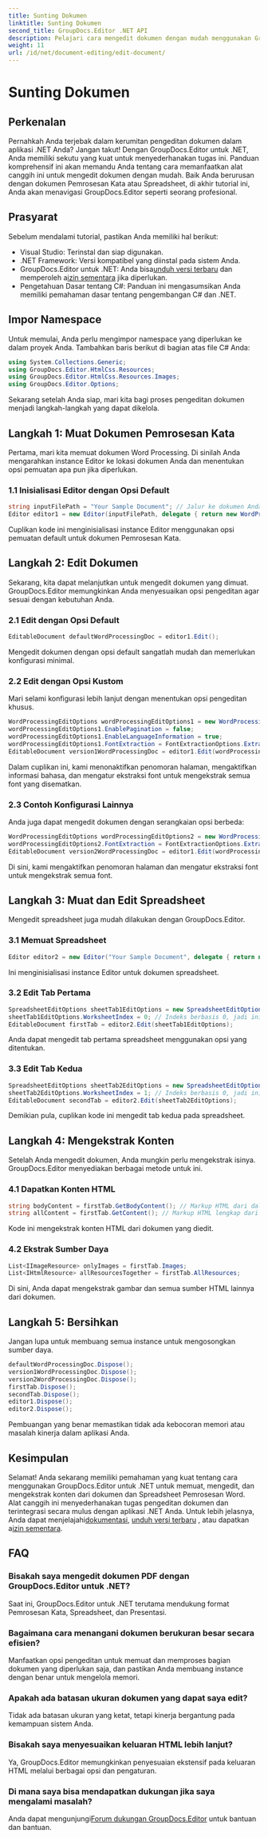 ```yaml
---
title: Sunting Dokumen
linktitle: Sunting Dokumen
second_title: GroupDocs.Editor .NET API
description: Pelajari cara mengedit dokumen dengan mudah menggunakan GroupDocs.Editor untuk .NET. Panduan langkah demi langkah untuk file Pemrosesan Kata dan Spreadsheet.
weight: 11
url: /id/net/document-editing/edit-document/
---
```


# Sunting Dokumen

## Perkenalan
Pernahkah Anda terjebak dalam kerumitan pengeditan dokumen dalam aplikasi .NET Anda? Jangan takut! Dengan GroupDocs.Editor untuk .NET, Anda memiliki sekutu yang kuat untuk menyederhanakan tugas ini. Panduan komprehensif ini akan memandu Anda tentang cara memanfaatkan alat canggih ini untuk mengedit dokumen dengan mudah. Baik Anda berurusan dengan dokumen Pemrosesan Kata atau Spreadsheet, di akhir tutorial ini, Anda akan menavigasi GroupDocs.Editor seperti seorang profesional.
## Prasyarat
Sebelum mendalami tutorial, pastikan Anda memiliki hal berikut:
- Visual Studio: Terinstal dan siap digunakan.
- .NET Framework: Versi kompatibel yang diinstal pada sistem Anda.
-  GroupDocs.Editor untuk .NET: Anda bisa[unduh versi terbaru](https://releases.groupdocs.com/editor/net/) dan memperoleh a[izin sementara](https://purchase.groupdocs.com/temporary-license/) jika diperlukan.
- Pengetahuan Dasar tentang C#: Panduan ini mengasumsikan Anda memiliki pemahaman dasar tentang pengembangan C# dan .NET.
## Impor Namespace
Untuk memulai, Anda perlu mengimpor namespace yang diperlukan ke dalam proyek Anda. Tambahkan baris berikut di bagian atas file C# Anda:
```csharp
using System.Collections.Generic;
using GroupDocs.Editor.HtmlCss.Resources;
using GroupDocs.Editor.HtmlCss.Resources.Images;
using GroupDocs.Editor.Options;
```
Sekarang setelah Anda siap, mari kita bagi proses pengeditan dokumen menjadi langkah-langkah yang dapat dikelola.
## Langkah 1: Muat Dokumen Pemrosesan Kata
Pertama, mari kita memuat dokumen Word Processing. Di sinilah Anda mengarahkan instance Editor ke lokasi dokumen Anda dan menentukan opsi pemuatan apa pun jika diperlukan.
### 1.1 Inisialisasi Editor dengan Opsi Default
```csharp
string inputFilePath = "Your Sample Document"; // Jalur ke dokumen Anda
Editor editor1 = new Editor(inputFilePath, delegate { return new WordProcessingLoadOptions(); });
```
Cuplikan kode ini menginisialisasi instance Editor menggunakan opsi pemuatan default untuk dokumen Pemrosesan Kata.
## Langkah 2: Edit Dokumen
Sekarang, kita dapat melanjutkan untuk mengedit dokumen yang dimuat. GroupDocs.Editor memungkinkan Anda menyesuaikan opsi pengeditan agar sesuai dengan kebutuhan Anda.
### 2.1 Edit dengan Opsi Default
```csharp
EditableDocument defaultWordProcessingDoc = editor1.Edit();
```
Mengedit dokumen dengan opsi default sangatlah mudah dan memerlukan konfigurasi minimal.
### 2.2 Edit dengan Opsi Kustom
Mari selami konfigurasi lebih lanjut dengan menentukan opsi pengeditan khusus.
```csharp
WordProcessingEditOptions wordProcessingEditOptions1 = new WordProcessingEditOptions();
wordProcessingEditOptions1.EnablePagination = false;
wordProcessingEditOptions1.EnableLanguageInformation = true;
wordProcessingEditOptions1.FontExtraction = FontExtractionOptions.ExtractAllEmbedded;
EditableDocument version1WordProcessingDoc = editor1.Edit(wordProcessingEditOptions1);
```
Dalam cuplikan ini, kami menonaktifkan penomoran halaman, mengaktifkan informasi bahasa, dan mengatur ekstraksi font untuk mengekstrak semua font yang disematkan.
### 2.3 Contoh Konfigurasi Lainnya
Anda juga dapat mengedit dokumen dengan serangkaian opsi berbeda:
```csharp
WordProcessingEditOptions wordProcessingEditOptions2 = new WordProcessingEditOptions(true);
wordProcessingEditOptions2.FontExtraction = FontExtractionOptions.ExtractAll;
EditableDocument version2WordProcessingDoc = editor1.Edit(wordProcessingEditOptions2);
```
Di sini, kami mengaktifkan penomoran halaman dan mengatur ekstraksi font untuk mengekstrak semua font.
## Langkah 3: Muat dan Edit Spreadsheet
Mengedit spreadsheet juga mudah dilakukan dengan GroupDocs.Editor.
### 3.1 Memuat Spreadsheet
```csharp
Editor editor2 = new Editor("Your Sample Document", delegate { return new SpreadsheetLoadOptions(); });
```
Ini menginisialisasi instance Editor untuk dokumen spreadsheet.
### 3.2 Edit Tab Pertama
```csharp
SpreadsheetEditOptions sheetTab1EditOptions = new SpreadsheetEditOptions();
sheetTab1EditOptions.WorksheetIndex = 0; // Indeks berbasis 0, jadi ini adalah tab pertama
EditableDocument firstTab = editor2.Edit(sheetTab1EditOptions);
```
Anda dapat mengedit tab pertama spreadsheet menggunakan opsi yang ditentukan.
### 3.3 Edit Tab Kedua
```csharp
SpreadsheetEditOptions sheetTab2EditOptions = new SpreadsheetEditOptions();
sheetTab2EditOptions.WorksheetIndex = 1; // Indeks berbasis 0, jadi ini adalah tab kedua
EditableDocument secondTab = editor2.Edit(sheetTab2EditOptions);
```
Demikian pula, cuplikan kode ini mengedit tab kedua pada spreadsheet.
## Langkah 4: Mengekstrak Konten
Setelah Anda mengedit dokumen, Anda mungkin perlu mengekstrak isinya. GroupDocs.Editor menyediakan berbagai metode untuk ini.
### 4.1 Dapatkan Konten HTML
```csharp
string bodyContent = firstTab.GetBodyContent(); // Markup HTML dari dalam elemen HTML->BODY
string allContent = firstTab.GetContent(); // Markup HTML lengkap dari semua dokumen, termasuk HTML->HEAD header dan kontennya
```
Kode ini mengekstrak konten HTML dari dokumen yang diedit.
### 4.2 Ekstrak Sumber Daya
```csharp
List<IImageResource> onlyImages = firstTab.Images;
List<IHtmlResource> allResourcesTogether = firstTab.AllResources;
```
Di sini, Anda dapat mengekstrak gambar dan semua sumber HTML lainnya dari dokumen.
## Langkah 5: Bersihkan
Jangan lupa untuk membuang semua instance untuk mengosongkan sumber daya.
```csharp
defaultWordProcessingDoc.Dispose();
version1WordProcessingDoc.Dispose();
version2WordProcessingDoc.Dispose();
firstTab.Dispose();
secondTab.Dispose();
editor1.Dispose();
editor2.Dispose();
```
Pembuangan yang benar memastikan tidak ada kebocoran memori atau masalah kinerja dalam aplikasi Anda.
## Kesimpulan
 Selamat! Anda sekarang memiliki pemahaman yang kuat tentang cara menggunakan GroupDocs.Editor untuk .NET untuk memuat, mengedit, dan mengekstrak konten dari dokumen dan Spreadsheet Pemrosesan Word. Alat canggih ini menyederhanakan tugas pengeditan dokumen dan terintegrasi secara mulus dengan aplikasi .NET Anda. Untuk lebih jelasnya, Anda dapat menjelajahi[dokumentasi](https://tutorials.groupdocs.com/editor/net/), [unduh versi terbaru](https://releases.groupdocs.com/editor/net/) , atau dapatkan a[izin sementara](https://purchase.groupdocs.com/temporary-license/).
## FAQ
### Bisakah saya mengedit dokumen PDF dengan GroupDocs.Editor untuk .NET?
Saat ini, GroupDocs.Editor untuk .NET terutama mendukung format Pemrosesan Kata, Spreadsheet, dan Presentasi.
### Bagaimana cara menangani dokumen berukuran besar secara efisien?
Manfaatkan opsi pengeditan untuk memuat dan memproses bagian dokumen yang diperlukan saja, dan pastikan Anda membuang instance dengan benar untuk mengelola memori.
### Apakah ada batasan ukuran dokumen yang dapat saya edit?
Tidak ada batasan ukuran yang ketat, tetapi kinerja bergantung pada kemampuan sistem Anda.
### Bisakah saya menyesuaikan keluaran HTML lebih lanjut?
Ya, GroupDocs.Editor memungkinkan penyesuaian ekstensif pada keluaran HTML melalui berbagai opsi dan pengaturan.
### Di mana saya bisa mendapatkan dukungan jika saya mengalami masalah?
 Anda dapat mengunjungi[Forum dukungan GroupDocs.Editor](https://forum.groupdocs.com/c/editor/20) untuk bantuan dan bantuan.